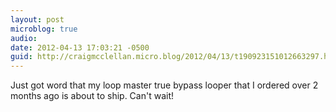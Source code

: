 ```yaml
---
layout: post
microblog: true
audio: 
date: 2012-04-13 17:03:21 -0500
guid: http://craigmcclellan.micro.blog/2012/04/13/t190923151012663297.html
---
```

Just got word that my loop master true bypass looper that I ordered over 2 months ago is about to ship. Can't wait!
